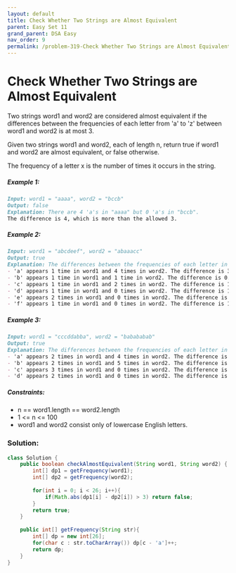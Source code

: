 ```yaml
---
layout: default
title: Check Whether Two Strings are Almost Equivalent
parent: Easy Set 11
grand_parent: DSA Easy
nav_order: 9
permalink: /problem-319-Check Whether Two Strings are Almost Equivalent/
---
```

# Check Whether Two Strings are Almost Equivalent

Two strings word1 and word2 are considered almost equivalent if the differences between the frequencies of each letter from 'a' to 'z' between word1 and word2 is at most 3.

Given two strings word1 and word2, each of length n, return true if word1 and word2 are almost equivalent, or false otherwise.

The frequency of a letter x is the number of times it occurs in the string.

##### Example 1:
```markdown
Input: word1 = "aaaa", word2 = "bccb"
Output: false
Explanation: There are 4 'a's in "aaaa" but 0 'a's in "bccb".
The difference is 4, which is more than the allowed 3.
```
##### Example 2:
```markdown
Input: word1 = "abcdeef", word2 = "abaaacc"
Output: true
Explanation: The differences between the frequencies of each letter in word1 and word2 are at most 3:
- 'a' appears 1 time in word1 and 4 times in word2. The difference is 3.
- 'b' appears 1 time in word1 and 1 time in word2. The difference is 0.
- 'c' appears 1 time in word1 and 2 times in word2. The difference is 1.
- 'd' appears 1 time in word1 and 0 times in word2. The difference is 1.
- 'e' appears 2 times in word1 and 0 times in word2. The difference is 2.
- 'f' appears 1 time in word1 and 0 times in word2. The difference is 1.
```
##### Example 3:
```markdown
Input: word1 = "cccddabba", word2 = "babababab"
Output: true
Explanation: The differences between the frequencies of each letter in word1 and word2 are at most 3:
- 'a' appears 2 times in word1 and 4 times in word2. The difference is 2.
- 'b' appears 2 times in word1 and 5 times in word2. The difference is 3.
- 'c' appears 3 times in word1 and 0 times in word2. The difference is 3.
- 'd' appears 2 times in word1 and 0 times in word2. The difference is 2.
```
##### Constraints:
* n == word1.length == word2.length
* 1 <= n <= 100
* word1 and word2 consist only of lowercase English letters.

### Solution:
```java
class Solution {
    public boolean checkAlmostEquivalent(String word1, String word2) {
        int[] dp1 = getFrequency(word1);
        int[] dp2 = getFrequency(word2);
        
        for(int i = 0; i < 26; i++){
            if(Math.abs(dp1[i] - dp2[i]) > 3) return false;
        }
        return true;
    }
    
    public int[] getFrequency(String str){
        int[] dp = new int[26];
        for(char c : str.toCharArray()) dp[c - 'a']++;
        return dp;
    }
}
```